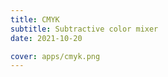 ```yaml
---
title: CMYK
subtitle: Subtractive color mixer
date: 2021-10-20

cover: apps/cmyk.png
---
```


<color-cmyk />
